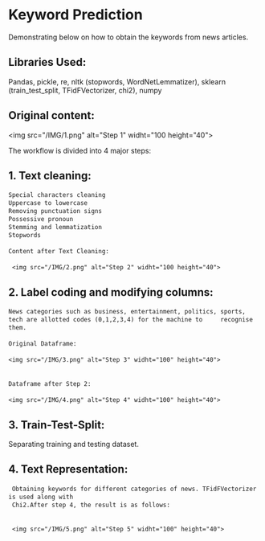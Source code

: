 # Keyword Prediction

Demonstrating below on how to obtain the keywords from news articles.

## Libraries Used:
Pandas, pickle, re, nltk (stopwords, WordNetLemmatizer), sklearn (train_test_split, TFidFVectorizer, chi2), numpy

## Original content:

<img src="/IMG/1.png" alt="Step 1" widht="100 height="40">

The workflow is divided into 4 major steps:

## 1. Text cleaning:
    Special characters cleaning
    Uppercase to lowercase
    Removing punctuation signs
    Possessive pronoun
    Stemming and lemmatization
    Stopwords

	Content after Text Cleaning:

 	 <img src="/IMG/2.png" alt="Step 2" widht="100 height="40">


## 2. Label coding and modifying columns:
    News categories such as business, entertainment, politics, sports, tech are allotted codes (0,1,2,3,4) for the machine to     recognise them.

    Original Dataframe:

    <img src="/IMG/3.png" alt="Step 3" widht="100" height="40">


    Dataframe after Step 2:

    <img src="/IMG/4.png" alt="Step 4" widht="100" height="40">


## 3. Train-Test-Split:
  Separating training and testing dataset.


## 4. Text Representation:
	 Obtaining keywords for different categories of news. TFidFVectorizer is used along with
	 Chi2.After step 4, the result is as follows:


  	 <img src="/IMG/5.png" alt="Step 5" widht="100" height="40">
